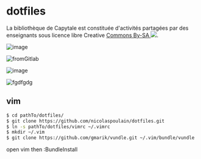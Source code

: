 dotfiles
========

La bibliothèque de Capytale est constituée d'activités partagées par des enseignants sous licence libre Creative [Commons By-SA ![](https://minio.apps.education.fr/codimd-prod/uploads/upload_0443eb2b9003c70207a2e82d7a1e0a9e.png)](https://creativecommons.org/licenses/by-sa/3.0/fr/).

![image](https://github.com/user-attachments/assets/9bb00e97-28f9-402c-aac5-fd315803f049)


![fromGitlab](https://forge.apps.education.fr/capytale/capytale-documentation/-/wikis/uploads/082eeab15bcc2c1381f9e7d463a37631/image.png)

![image](https://capytale2.ac-paris.fr/logo.svg)


![fgdfgdg](https://minio.apps.education.fr/codimd-prod/uploads/upload_731fa55a6c521935d760b0c5bbe46dc1.png)

vim
---


```bash
$ cd pathTo/dotfiles/
$ git clone https://github.com/nicolaspoulain/dotfiles.git
$ ln -s pathTo/dotfiles/vimrc ~/.vimrc
$ mkdir ~/.vim
$ git clone https://github.com/gmarik/vundle.git ~/.vim/bundle/vundle
```
open vim then :BundleInstall
